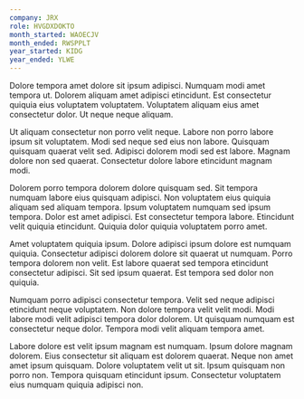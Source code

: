```yaml
---
company: JRX
role: HVGDXDOKTO
month_started: WAOECJV
month_ended: RWSPPLT
year_started: KIDG
year_ended: YLWE
---
```


Dolore tempora amet dolore sit ipsum adipisci. Numquam modi amet tempora ut. Dolorem aliquam amet adipisci etincidunt. Est consectetur quiquia eius voluptatem voluptatem. Voluptatem aliquam eius amet consectetur dolor. Ut neque neque aliquam.

Ut aliquam consectetur non porro velit neque. Labore non porro labore ipsum sit voluptatem. Modi sed neque sed eius non labore. Quisquam quisquam quaerat velit sed. Adipisci dolorem modi sed est labore. Magnam dolore non sed quaerat. Consectetur dolore labore etincidunt magnam modi.

Dolorem porro tempora dolorem dolore quisquam sed. Sit tempora numquam labore eius quisquam adipisci. Non voluptatem eius quiquia aliquam sed aliquam tempora. Ipsum voluptatem numquam sed ipsum tempora. Dolor est amet adipisci. Est consectetur tempora labore. Etincidunt velit quiquia etincidunt. Quiquia dolor quiquia voluptatem porro amet.

Amet voluptatem quiquia ipsum. Dolore adipisci ipsum dolore est numquam quiquia. Consectetur adipisci dolorem dolore sit quaerat ut numquam. Porro tempora dolorem non velit. Est labore quaerat sed tempora etincidunt consectetur adipisci. Sit sed ipsum quaerat. Est tempora sed dolor non quiquia.

Numquam porro adipisci consectetur tempora. Velit sed neque adipisci etincidunt neque voluptatem. Non dolore tempora velit velit modi. Modi labore modi velit adipisci tempora dolor dolorem. Ut quisquam numquam est consectetur neque dolor. Tempora modi velit aliquam tempora amet.

Labore dolore est velit ipsum magnam est numquam. Ipsum dolore magnam dolorem. Eius consectetur sit aliquam est dolorem quaerat. Neque non amet amet ipsum quisquam. Dolore voluptatem velit ut sit. Ipsum quisquam non porro non. Tempora quisquam etincidunt ipsum. Consectetur voluptatem eius numquam quiquia adipisci non.
    